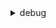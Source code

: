 <details>
<summary>debug</summary>
<br>
#this debug entire script

```
bash -x test.sh 
+ echo 'who are you?'
who are you?
```
----
#this id partial debug

```
#!/bin/bash
echo "script start"
echo "line not for debug"

#start debug
set -x
echo "this line will be in debug"
set +x
#stops debug
</details>
```
